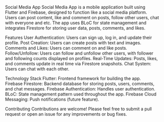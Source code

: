Social Media App
Social Media App is a mobile application built using Flutter and Firebase, designed to function like a social media platform. Users can post content, like and comment on posts, follow other users, chat with everyone and etc. The app uses BLoC for state management and integrates Firestore for storing user data, posts, comments, and likes.

Features
User Authentication: Users can sign up, log in, and update their profile.
Post Creation: Users can create posts with text and images.
Comments and Likes: Users can comment on and like posts.
Follow/Unfollow: Users can follow and unfollow other users, with follower and following counts displayed on profiles.
Real-Time Updates: Posts, likes, and comments update in real time via Firestore snapshots.
Chat System: Users can chat with each other.

Technology Stack
Flutter: Frontend framework for building the app.
Firebase Firestore: Backend database for storing posts, users, comments, and chat messages.
Firebase Authentication: Handles user authentication.
BLoC: State management pattern used throughout the app.
Firebase Cloud Messaging: Push notifications (future feature).

Contributing
Contributions are welcome! Please feel free to submit a pull request or open an issue for any improvements or bug fixes.
